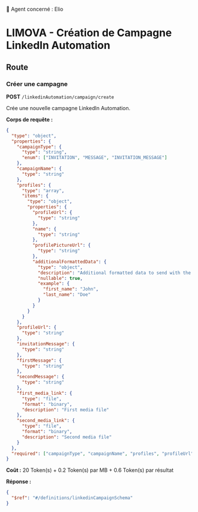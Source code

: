 🧠 Agent concerné : Elio
# LIMOVA - Création de Campagne LinkedIn Automation

## Route

### Créer une campagne
**POST** `/linkedinAutomation/campaign/create`

Crée une nouvelle campagne LinkedIn Automation.

**Corps de requête :**
```json
{
  "type": "object",
  "properties": {
    "campaignType": {
      "type": "string",
      "enum": ["INVITATION", "MESSAGE", "INVITATION_MESSAGE"]
    },
    "campaignName": {
      "type": "string"
    },
    "profiles": {
      "type": "array",
      "items": {
        "type": "object",
        "properties": {
          "profileUrl": {
            "type": "string"
          },
          "name": {
            "type": "string"
          },
          "profilePictureUrl": {
            "type": "string"
          },
          "additionalFormattedData": {
            "type": "object",
            "description": "Additional formatted data to send with the message",
            "nullable": true,
            "example": {
              "first_name": "John",
              "last_name": "Doe"
            }
          }
        }
      }
    },
    "profileUrl": {
      "type": "string"
    },
    "invitationMessage": {
      "type": "string"
    },
    "firstMessage": {
      "type": "string"
    },
    "secondMessage": {
      "type": "string"
    },
    "first_media_link": {
      "type": "file",
      "format": "binary",
      "description": "First media file"
    },
    "second_media_link": {
      "type": "file",
      "format": "binary",
      "description": "Second media file"
    }
  },
  "required": ["campaignType", "campaignName", "profiles", "profileUrl"]
}
```

**Coût :** 20 Token(s) + 0.2 Token(s) par MB + 0.6 Token(s) par résultat

**Réponse :**
```json
{
  "$ref": "#/definitions/linkedinCampaignSchema"
}
``` 